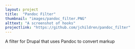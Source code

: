 ```yaml
---
layout: project
title:  "Pandoc Filter"
thumbnail: "images/pandoc_filter.PNG"
alttext: "A screenshot of hooks"
projectlink: "https://github.com/jchildren/pandoc_filter"
---
```


A filter for Drupal that uses Pandoc to convert markup
